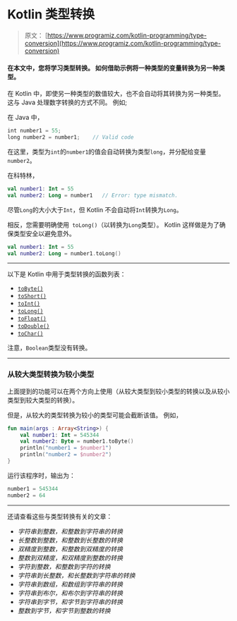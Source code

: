 # Kotlin 类型转换

> 原文： [https://www.programiz.com/kotlin-programming/type-conversion](https://www.programiz.com/kotlin-programming/type-conversion)

#### 在本文中，您将学习类型转换。 如何借助示例将一种类型的变量转换为另一种类型。

在 Kotlin 中，即使另一种类型的数值较大，也不会自动将其转换为另一种类型。 这与 Java 处理数字转换的方式不同。 例如;

在 Java 中，

```kt
int number1 = 55;
long number2 = number1;    // Valid code 
```

在这里，类型为`int`的`number1`的值会自动转换为类型`long`，并分配给变量`number2`。

在科特林，

```kt
val number1: Int = 55
val number2: Long = number1   // Error: type mismatch.
```

尽管`Long`的大小大于`Int`，但 Kotlin 不会自动将`Int`转换为`Long`。

相反，您需要明确使用` toLong()`（以转换为`Long`类型）。 Kotlin 这样做是为了确保类型安全以避免意外。

```kt
val number1: Int = 55
val number2: Long = number1.toLong()
```

* * *

以下是 Kotlin 中用于类型转换的函数列表：

*   [`toByte()`](https://kotlinlang.org/api/latest/jvm/stdlib/kotlin.text/to-byte.html)
*   [`toShort()`](https://kotlinlang.org/api/latest/jvm/stdlib/kotlin/-int/to-short.html)
*   [`toInt()`](https://kotlinlang.org/api/latest/jvm/stdlib/kotlin.text/to-int.html)
*   [`toLong()`](https://kotlinlang.org/api/latest/jvm/stdlib/kotlin.text/to-long.html)
*   [`toFloat()`](https://kotlinlang.org/api/latest/jvm/stdlib/kotlin.text/to-float.html)
*   [`toDouble()`](https://kotlinlang.org/api/latest/jvm/stdlib/kotlin.text/to-double.html)
*   [`toChar()`](https://kotlinlang.org/api/latest/jvm/stdlib/kotlin/-int/to-char.html)

注意，`Boolean`类型没有转换。

* * *

### 从较大类型转换为较小类型

上面提到的功能可以在两个方向上使用（从较大类型到较小类型的转换以及从较小类型到较大类型的转换）。

但是，从较大的类型转换为较小的类型可能会截断该值。 例如，

```kt
fun main(args : Array<String>) {
    val number1: Int = 545344
    val number2: Byte = number1.toByte()
    println("number1 = $number1")
    println("number2 = $number2")
}
```

运行该程序时，输出为：

```kt
number1 = 545344
number2 = 64

```

* * *

还请查看这些与类型转换有关的文章：

*   *字符串到整数，和整数到字符串的转换*
*   *长整数到整数，和整数到长整数的转换*
*   *双精度到整数，和整数到双精度的转换*
*   *整数到双精度，和双精度到整数的转换*
*   *字符到整数，和整数到字符的转换*
*   *字符串到长整数，和长整数到字符串的转换*
*   *字符串到数组，和数组到字符串的转换*
*   *字符串到布尔，和布尔到字符串的转换*
*   *字符串到字节，和字节到字符串的转换*
*   *整数到字节，和字节到整数的转换*